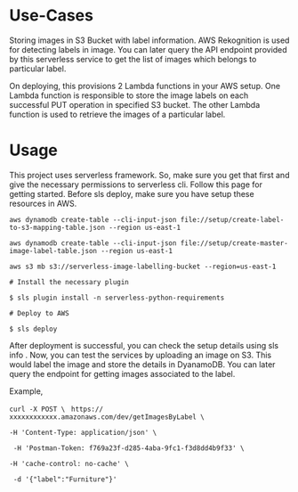 # Use-Cases
Storing images in S3 Bucket with label information. AWS Rekognition is used for detecting labels in image. You can later query the API endpoint provided by this serverless service to get the list of images which belongs to particular label.

On deploying, this provisions 2 Lambda functions in your AWS setup. One Lambda function is responsible to store the image labels on each successful PUT operation in specified S3 bucket. The other Lambda function is used to retrieve the images of a particular label.


# Usage
This project uses serverless framework. So, make sure you get that first and give the necessary permissions to serverless cli. Follow this page for getting started.
Before sls deploy, make sure you have setup these resources in AWS.

`aws dynamodb create-table --cli-input-json file://setup/create-label-to-s3-mapping-table.json --region us-east-1`

`aws dynamodb create-table --cli-input-json file://setup/create-master-image-label-table.json --region us-east-1`

`aws s3 mb s3://serverless-image-labelling-bucket --region=us-east-1`

`# Install the necessary plugin`

`$ sls plugin install -n serverless-python-requirements`

`# Deploy to AWS`

`$ sls deploy`

After deployment is successful, you can check the setup details using sls info . Now, you can test the services by uploading an image on S3. This would label the image and store the details in DyanamoDB. You can later query the endpoint for getting images associated to the label.

Example,

`curl -X POST \`
 ` https:// xxxxxxxxxxxx.amazonaws.com/dev/getImagesByLabel \`
 
  `-H 'Content-Type: application/json' \`
  
 ` -H 'Postman-Token: f769a23f-d285-4aba-9fc1-f3d8dd4b9f33' \`
 
  `-H 'cache-control: no-cache' \`
  
 ` -d '{"label":"Furniture"}'`
